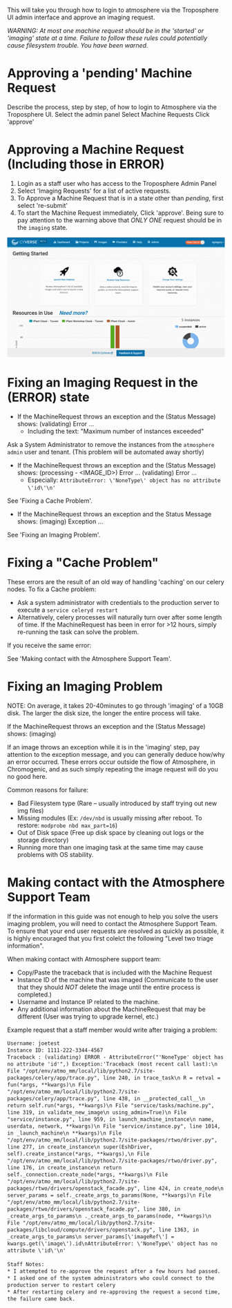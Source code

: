 This will take you through how to login to atmosphere via the Troposphere UI admin interface and approve an imaging request.

*WARNING: At most one machine request should be in the 'started' or 'imaging' state at a time. Failure to follow these rules could potentially cause filesystem trouble. You have been warned.*

# Approving a 'pending' Machine Request

Describe the process, step by step, of how to login to Atmosphere via the Troposphere UI.
Select the admin panel
Select Machine Requests
Click 'approve'

# Approving a Machine Request (Including those in ERROR)

1. Login as a staff user who has access to the Troposphere Admin Panel
2. Select 'Imaging Requests' for a list of active requests.
3. To Approve a Machine Request that is in a state other than *pending*, first select 're-submit'
4. To start the Machine Request immediately, Click 'approve'. Being sure to pay attention to the warning above that
   *ONLY ONE* request should be in the `imaging` state.

![](./media/staff_how_to_approve_imaging_requests.gif)



# Fixing an Imaging Request in the (ERROR) state

 * If the MachineRequest throws an exception and the (Status Message) shows:
 (validating) Error ...
   * Including the text: "Maximum number of instances exceeded"

 Ask a System Administrator to remove the instances from the `atmosphere admin` user and tenant.
 (This problem will be automated away shortly)

 * If the MachineRequest throws an exception and the (Status Message) shows:
 (processing - <IMAGE_ID>) Error ...
 (validating) Error ...
   * Especially: `AttributeError: \'NoneType\' object has no attribute \'id\'\n'`

 See 'Fixing a Cache Problem'.

 * If the MachineRequest throws an exception and the Status Message shows:
 (imaging) Exception ...

 See 'Fixing an Imaging Problem'.

# Fixing a "Cache Problem"

These errors are the result of an old way of handling 'caching' on our celery nodes.
To fix a Cache problem:
* Ask a system administrator with credentials to the production server to execute a `service celeryd restart`
* Alternatively, celery processes will naturally turn over after some length of time. If the MachineRequest has been in error for >12 hours, simply re-running the task can solve the problem.

If you receive the same error:

See 'Making contact with the Atmosphere Support Team'.

# Fixing an Imaging Problem

  NOTE:  On average, it takes 20-40minutes to go through 'imaging' of a 10GB disk. The larger the disk size, the longer the entire process will take.

  If the MachineRequest throws an exception and the (Status Message) shows:
  (imaging)

  If an image throws an exception while it is in the 'imaging' step, pay attention to the exception message, and you can generally deduce how/why an error occurred.
  These errors occur outside the flow of Atmosphere, in Chromogenic, and as such simply repeating the image request will do you no good here.

  Common reasons for failure:
  * Bad Filesystem type (Rare – usually introduced by staff trying out new img files)
  * Missing modules (Ex: `/dev/nbd` is usually missing after reboot. To restore: `modprobe nbd max_part=16`)
  * Out of Disk space (Free up disk space by cleaning out logs or the storage directory)
  * Running more than one imaging task at the same time may cause problems with OS stability.


# Making contact with the Atmosphere Support Team

  If the information in this guide was not enough to help you solve the users imaging problem, you will need to contact the Atmosphere Support Team.
  To ensure that your end user requests are resolved as quickly as possible, it is highly encouraged that you first colelct the following "Level two triage information".

  When making contact with Atmosphere support team:
  * Copy/Paste the traceback that is included with the Machine Request
  * Instance ID of the machine that was imaged (Communicate to the user that they should *NOT* delete the image until the entire process is completed.)
  * Username and Instance IP related to the machine.
  * Any additional information about the MachineRequest that may be different (User was trying to upgrade kernel, etc.)

  Example request that a staff member would write after traiging a problem:
  ```
  Username: joetest
  Instance ID: 1111-222-3344-4567
  Traceback : (validating) ERROR - AttributeError("'NoneType' object has no attribute 'id'",) Exception:'Traceback (most recent call last):\n File "/opt/env/atmo_mm/local/lib/python2.7/site-packages/celery/app/trace.py", line 240, in trace_task\n R = retval = fun(*args, **kwargs)\n File "/opt/env/atmo_mm/local/lib/python2.7/site-packages/celery/app/trace.py", line 438, in __protected_call__\n return self.run(*args, **kwargs)\n File "service/tasks/machine.py", line 319, in validate_new_image\n using_admin=True)\n File "service/instance.py", line 959, in launch_machine_instance\n name, userdata, network, **kwargs)\n File "service/instance.py", line 1014, in _launch_machine\n **kwargs)\n File "/opt/env/atmo_mm/local/lib/python2.7/site-packages/rtwo/driver.py", line 277, in create_instance\n super(EshDriver, self).create_instance(*args, **kwargs),\n File "/opt/env/atmo_mm/local/lib/python2.7/site-packages/rtwo/driver.py", line 176, in create_instance\n return self._connection.create_node(*args, **kwargs)\n File "/opt/env/atmo_mm/local/lib/python2.7/site-packages/rtwo/drivers/openstack_facade.py", line 424, in create_node\n server_params = self._create_args_to_params(None, **kwargs)\n File "/opt/env/atmo_mm/local/lib/python2.7/site-packages/rtwo/drivers/openstack_facade.py", line 380, in _create_args_to_params\n ._create_args_to_params(node, **kwargs)\n File "/opt/env/atmo_mm/local/lib/python2.7/site-packages/libcloud/compute/drivers/openstack.py", line 1363, in _create_args_to_params\n server_params[\'imageRef\'] = kwargs.get(\'image\').id\nAttributeError: \'NoneType\' object has no attribute \'id\'\n'

  Staff Notes:
  * I attempted to re-approve the request after a few hours had passed.
  * I asked one of the system administrators who could connect to the production server to restart celery
  * After restarting celery and re-approving the request a second time, the failure came back.
  ```

